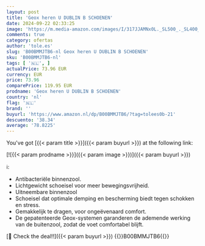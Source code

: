 ```yaml
---
layout: post
title: 'Geox heren U DUBLIN B SCHOENEN'
date: 2024-09-22 02:33:25
image: 'https://m.media-amazon.com/images/I/317JJAMNx0L._SL500_._SL400_.jpg'
comments: true
category: ofertas
author: 'tole.es'
slug: 'B00BMMJTB6-nl Geox heren U DUBLIN B SCHOENEN'
sku: 'B00BMMJTB6-nl'
tags: [ '🇳🇱', ]
actualPrice: 73.96 EUR
currency: EUR
price: 73.96
comparePrice: 119.95 EUR
prodname: 'Geox heren U DUBLIN B SCHOENEN'
country: 'nl'
flag: '🇳🇱'
brand: ''
buyurl: 'https://www.amazon.nl/dp/B00BMMJTB6/?tag=tolees0b-21'
descuento: '38.34'
average: '78.8225'
---
```


You've got [{{< param title >}}]({{< param buyurl >}}) at the following link:

[![{{< param prodname >}}]({{< param image >}})]({{< param buyurl >}})

ℹ️:

- Antibacteriële binnenzool.
- Lichtgewicht schoeisel voor meer bewegingsvrijheid.
- Uitneembare binnenzool
- Schoeisel dat optimale demping en bescherming biedt tegen schokken en stress.
- Gemakkelijk te dragen, voor ongeëvenaard comfort.
- De gepatenteerde Geox-systemen garanderen de ademende werking van de buitenzool, zodat de voet comfortabel blijft.

[🛒 Check the deal!!]({{< param buyurl >}})
{{<world>}}B00BMMJTB6{{</world>}}
